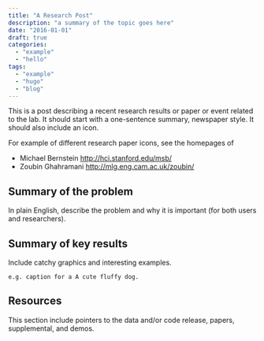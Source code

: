 ```yaml
---
title: "A Research Post"
description: "a summary of the topic goes here"
date: "2016-01-01"
draft: true
categories:
  - "example"
  - "hello"
tags:
  - "example"
  - "hugo"
  - "blog"
---
```


This is a post describing a recent research results or paper or event related to the lab. 
It should start with a one-sentence summary, newspaper style. It should also include an icon. 

<!--more-->

For example of different research paper icons, see the homepages of

* Michael Bernstein http://hci.stanford.edu/msb/
* Zoubin Ghahramani http://mlg.eng.cam.ac.uk/zoubin/


Summary of the problem
-------------------------

In plain English, describe the problem and why it is important (for both users and researchers).


Summary of key results 
--------------------

Include catchy graphics and interesting examples. 

```
e.g. caption for a A cute fluffy dog.
```


Resources
--------------------

This section include pointers to the data and/or code release, papers, supplemental, and demos. 